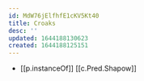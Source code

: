 ```yaml
---
id: MdW76jElfhfE1cKV5Kt40
title: Croaks
desc: ''
updated: 1644188130623
created: 1644188125151
---
```

- [[p.instanceOf]] [[c.Pred.Shapow]]
